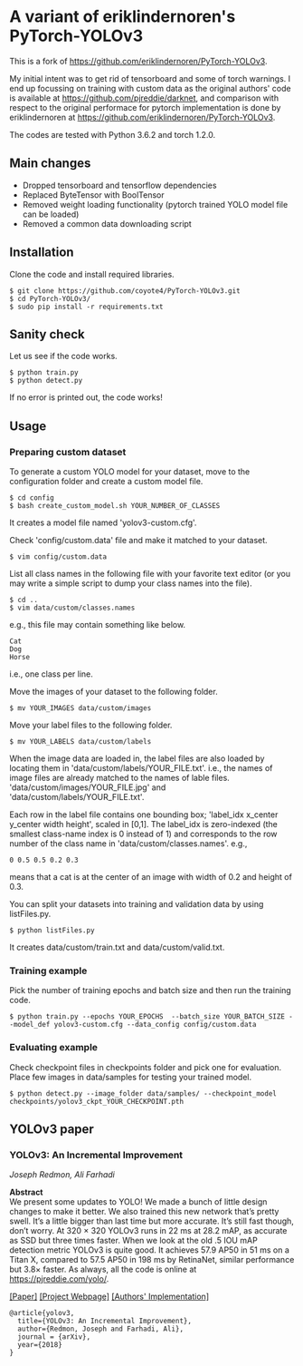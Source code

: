 # A variant of eriklindernoren's PyTorch-YOLOv3
This is a fork of https://github.com/eriklindernoren/PyTorch-YOLOv3.

My initial intent was to get rid of tensorboard and some of torch warnings.
I end up focussing on training with custom data as the original authors' code is available at https://github.com/pjreddie/darknet, and comparison with respect to the original performace for pytorch implementation is done by eriklindernoren at https://github.com/eriklindernoren/PyTorch-YOLOv3. 

The codes are tested with Python 3.6.2 and torch 1.2.0.

## Main changes

* Dropped tensorboard and tensorflow dependencies
* Replaced ByteTensor with BoolTensor
* Removed weight loading functionality (pytorch trained YOLO model file can be loaded)
* Removed a common data downloading script

## Installation
Clone the code and install required libraries.
```
$ git clone https://github.com/coyote4/PyTorch-YOLOv3.git
$ cd PyTorch-YOLOv3/
$ sudo pip install -r requirements.txt
```

## Sanity check
Let us see if the code works.
```
$ python train.py
$ python detect.py
```
If no error is printed out, the code works! 

## Usage

### Preparing custom dataset

To generate a custom YOLO model for your dataset, move to the configuration folder and create a custom model file.
```
$ cd config
$ bash create_custom_model.sh YOUR_NUMBER_OF_CLASSES 
```
It creates a model file named 'yolov3-custom.cfg'.

Check 'config/custom.data' file and make it matched to your dataset.
```
$ vim config/custom.data
```

List all class names in the following file with your favorite text editor (or you may write a simple script to dump your class names into the file). 
```
$ cd ..
$ vim data/custom/classes.names
```
e.g., this file may contain something like below.
```
Cat
Dog
Horse
```
i.e., one class per line. 

Move the images of your dataset to the following folder.
```
$ mv YOUR_IMAGES data/custom/images
```

Move your label files to the following folder.
```
$ mv YOUR_LABELS data/custom/labels
```

When the image data are loaded in, the label files are also loaded by locating them in 'data/custom/labels/YOUR_FILE.txt'.
i.e., the names of image files are already matched to the names of lable files. 'data/custom/images/YOUR_FILE.jpg' and 'data/custom/labels/YOUR_FILE.txt'. 

Each row in the label file contains one bounding box; 'label_idx x_center y_center width height', scaled in [0,1].
The label_idx is zero-indexed (the smallest class-name index is 0 instead of 1) and corresponds to the row number of the class name in 'data/custom/classes.names'. 
e.g.,
```
0 0.5 0.5 0.2 0.3
```
means that a cat is at the center of an image with width of 0.2 and height of 0.3. 

You can split your datasets into training and validation data by using listFiles.py.
```
$ python listFiles.py 
```
It creates data/custom/train.txt and data/custom/valid.txt.

### Training example

Pick the number of training epochs and batch size and then run the training code.
```
$ python train.py --epochs YOUR_EPOCHS  --batch_size YOUR_BATCH_SIZE --model_def yolov3-custom.cfg --data_config config/custom.data
```

### Evaluating example

Check checkpoint files in checkpoints folder and pick one for evaluation.
Place few images in data/samples for testing your trained model.
```
$ python detect.py --image_folder data/samples/ --checkpoint_model checkpoints/yolov3_ckpt_YOUR_CHECKPOINT.pth
```

## YOLOv3 paper

### YOLOv3: An Incremental Improvement
_Joseph Redmon, Ali Farhadi_ <br>

**Abstract** <br>
We present some updates to YOLO! We made a bunch of little design changes to make it better. We also trained this new network that’s pretty swell. It’s a little bigger than last time but more accurate. It’s still fast though, don’t worry. At 320 × 320 YOLOv3 runs in 22 ms at 28.2 mAP, as accurate as SSD but three times faster. When we look at the old .5 IOU mAP detection metric YOLOv3 is quite good. It achieves 57.9 AP50 in 51 ms on a Titan X, compared to 57.5 AP50 in 198 ms by RetinaNet, similar performance but 3.8× faster. As always, all the code is online at https://pjreddie.com/yolo/.

[[Paper]](https://pjreddie.com/media/files/papers/YOLOv3.pdf) [[Project Webpage]](https://pjreddie.com/darknet/yolo/) [[Authors' Implementation]](https://github.com/pjreddie/darknet)

```
@article{yolov3,
  title={YOLOv3: An Incremental Improvement},
  author={Redmon, Joseph and Farhadi, Ali},
  journal = {arXiv},
  year={2018}
}
```
